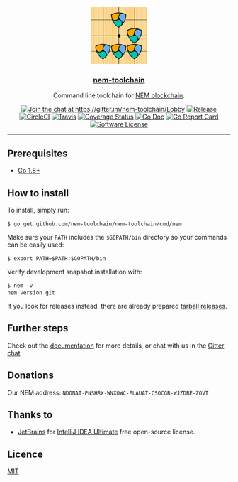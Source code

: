 <p align="center">
  <img alt="nem-toolchain logo" src="assets/logo.png" height="128" />
  <h3 align="center"><a href="https://git.io/nemtool">nem-toolchain</a></h3>
  <p align="center">Command line toolchain for <a href=https://nem.io>NEM blockchain</a>.</p>
  <p align="center">
    <a href="https://gitter.im/nem-toolchain/Lobby?utm_source=badge&utm_medium=badge&utm_campaign=pr-badge&utm_content=badge"><img alt="Join the chat at https://gitter.im/nem-toolchain/Lobby" src="https://img.shields.io/gitter/room/badges/shields.svg?style=flat-square"></a>
    <a href="https://github.com/nem-toolchain/nem-toolchain/releases/latest"><img alt="Release" src="https://img.shields.io/github/release/nem-toolchain/nem-toolchain.svg?style=flat-square"></a>
    <a href="https://circleci.com/gh/nem-toolchain/nem-toolchain"><img alt="CircleCI" src="https://img.shields.io/circleci/project/github/nem-toolchain/nem-toolchain.svg?style=flat-square"></a>
    <a href="https://travis-ci.org/nem-toolchain/nem-toolchain"><img alt="Travis" src="https://img.shields.io/travis/nem-toolchain/nem-toolchain.svg?style=flat-square"></a>
    <a href="https://codecov.io/gh/nem-toolchain/nem-toolchain"><img alt="Coverage Status" src="https://img.shields.io/codecov/c/github/nem-toolchain/nem-toolchain/master.svg?style=flat-square"></a>
    <a href="http://godoc.org/github.com/nem-toolchain/nem-toolchain"><img alt="Go Doc" src="https://img.shields.io/badge/godoc-reference-blue.svg?style=flat-square"></a>
    <a href="https://goreportcard.com/report/github.com/nem-toolchain/nem-toolchain"><img alt="Go Report Card" src="https://goreportcard.com/badge/github.com/nem-toolchain/nem-toolchain?style=flat-square"></a>
    <a href="LICENSE"><img alt="Software License" src="https://img.shields.io/badge/license-MIT-brightgreen.svg?style=flat-square"></a>
  </p>
</p>

---

## Prerequisites

* [Go 1.8+](http://golang.org/doc/install)

## How to install

To install, simply run:

```console
$ go get github.com/nem-toolchain/nem-toolchain/cmd/nem
```

Make sure your `PATH` includes the `$GOPATH/bin` directory so your commands can be easily used:

```console
$ export PATH=$PATH:$GOPATH/bin
```

Verify development snapshot installation with:

```console
$ nem -v
nem version git
```

If you look for releases instead, there are already prepared
[tarball releases](https://github.com/nem-toolchain/nem-toolchain/releases/latest).

## Further steps

Check out the [documentation](https://git.io/nemtool) for more details,
or chat with us in the [Gitter chat](https://gitter.im/nem-toolchain/Lobby).

## Donations

Our NEM address: `NDONAT-PNSHRX-WNXOWC-FLAUAT-CSOCGR-WJZDBE-ZOVT`

## Thanks to

* [JetBrains](https://www.jetbrains.com) for [IntelliJ IDEA Ultimate](https://www.jetbrains.com/idea) free open-source license.

## Licence

[MIT](LICENSE)

